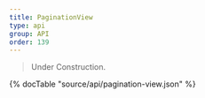 ```yaml
---
title: PaginationView
type: api
group: API
order: 139
---
```

> Under Construction.

{% docTable "source/api/pagination-view.json" %}


